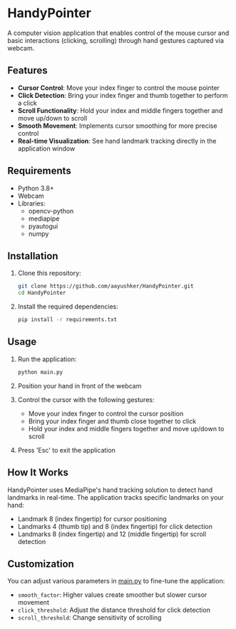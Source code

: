 # HandyPointer

A computer vision application that enables control of the mouse cursor and basic interactions (clicking, scrolling) through hand gestures captured via webcam.

## Features

- **Cursor Control**: Move your index finger to control the mouse pointer
- **Click Detection**: Bring your index finger and thumb together to perform a click
- **Scroll Functionality**: Hold your index and middle fingers together and move up/down to scroll
- **Smooth Movement**: Implements cursor smoothing for more precise control
- **Real-time Visualization**: See hand landmark tracking directly in the application window

## Requirements

- Python 3.8+
- Webcam
- Libraries:
  - opencv-python
  - mediapipe
  - pyautogui
  - numpy

## Installation

1. Clone this repository:
   ```bash
   git clone https://github.com/aayushker/HandyPointer.git
   cd HandyPointer
   ```

2. Install the required dependencies:
   ```bash
   pip install -r requirements.txt
   ```

## Usage

1. Run the application:
   ```bash
   python main.py
   ```

2. Position your hand in front of the webcam
3. Control the cursor with the following gestures:
   - Move your index finger to control the cursor position
   - Bring your index finger and thumb close together to click
   - Hold your index and middle fingers together and move up/down to scroll
4. Press 'Esc' to exit the application

## How It Works

HandyPointer uses MediaPipe's hand tracking solution to detect hand landmarks in real-time. The application tracks specific landmarks on your hand:
- Landmark 8 (index fingertip) for cursor positioning
- Landmarks 4 (thumb tip) and 8 (index fingertip) for click detection
- Landmarks 8 (index fingertip) and 12 (middle fingertip) for scroll detection

## Customization

You can adjust various parameters in [main.py](main.py) to fine-tune the application:
- `smooth_factor`: Higher values create smoother but slower cursor movement
- `click_threshold`: Adjust the distance threshold for click detection
- `scroll_threshold`: Change sensitivity of scrolling

